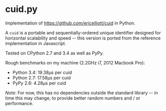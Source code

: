 # cuid.py

Implementation of https://github.com/ericelliott/cuid in Python.

A `cuid` is a portable and sequentially-ordered unique identifier designed for horizontal scalability and speed -- this version is ported from the reference implementation in Javascript.

Tested on CPython 2.7 and 3.4 as well as PyPy.

Rough benchmarks on my machine (2.2GHz i7, 2012 Macbook Pro):
- Python 3.4: 19.38μs per cuid
- Python 2.7: 17.58μs per cuid
- PyPy 2.6: 4.28μs per cuid

*Note*: For now, this has no dependencies outside the standard library -- in time this may change, to provide better random numbers and / or performance.
